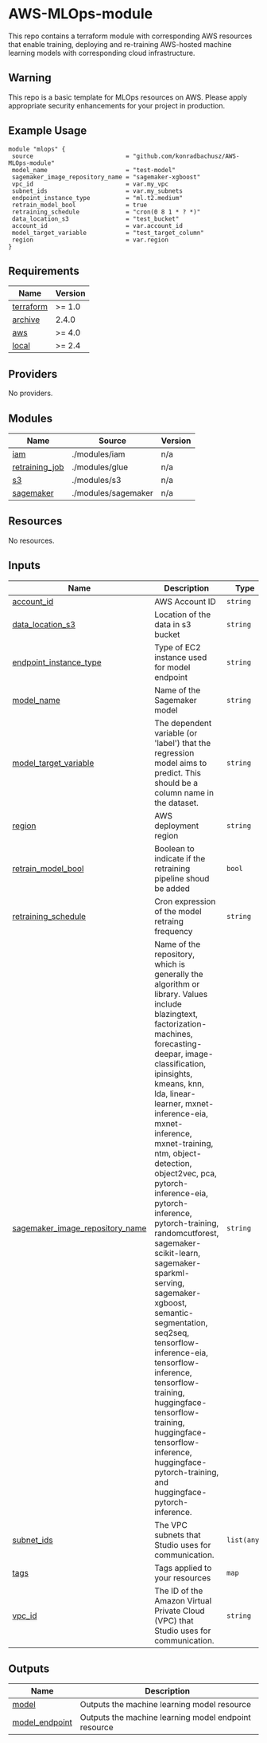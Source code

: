 # AWS-MLOps-module
This repo contains a terraform module with corresponding AWS resources that enable training, deploying and re-training AWS-hosted machine learning models with corresponding cloud infrastructure.

## Warning
This repo is a basic template for MLOps resources on AWS. Please apply appropriate security enhancements for your project in production.


## Example Usage

 ```
 module "mlops" {
  source                          = "github.com/konradbachusz/AWS-MLOps-module"
  model_name                      = "test-model"
  sagemaker_image_repository_name = "sagemaker-xgboost"
  vpc_id                          = var.my_vpc
  subnet_ids                      = var.my_subnets
  endpoint_instance_type          = "ml.t2.medium"
  retrain_model_bool              = true
  retraining_schedule             = "cron(0 8 1 * ? *)"
  data_location_s3                = "test_bucket"
  account_id                      = var.account_id
  model_target_variable           = "test_target_column"
  region                          = var.region
} 
```

<!-- BEGIN_TF_DOCS -->
## Requirements

| Name | Version |
|------|---------|
| <a name="requirement_terraform"></a> [terraform](#requirement\_terraform) | >= 1.0 |
| <a name="requirement_archive"></a> [archive](#requirement\_archive) | 2.4.0 |
| <a name="requirement_aws"></a> [aws](#requirement\_aws) | >= 4.0 |
| <a name="requirement_local"></a> [local](#requirement\_local) | >= 2.4 |

## Providers

No providers.

## Modules

| Name | Source | Version |
|------|--------|---------|
| <a name="module_iam"></a> [iam](#module\_iam) | ./modules/iam | n/a |
| <a name="module_retraining_job"></a> [retraining\_job](#module\_retraining\_job) | ./modules/glue | n/a |
| <a name="module_s3"></a> [s3](#module\_s3) | ./modules/s3 | n/a |
| <a name="module_sagemaker"></a> [sagemaker](#module\_sagemaker) | ./modules/sagemaker | n/a |

## Resources

No resources.

## Inputs

| Name | Description | Type | Default | Required |
|------|-------------|------|---------|:--------:|
| <a name="input_account_id"></a> [account\_id](#input\_account\_id) | AWS Account ID | `string` | n/a | yes |
| <a name="input_data_location_s3"></a> [data\_location\_s3](#input\_data\_location\_s3) | Location of the data in s3 bucket | `string` | n/a | yes |
| <a name="input_endpoint_instance_type"></a> [endpoint\_instance\_type](#input\_endpoint\_instance\_type) | Type of EC2 instance used for model endpoint | `string` | `""` | no |
| <a name="input_model_name"></a> [model\_name](#input\_model\_name) | Name of the Sagemaker model | `string` | `""` | no |
| <a name="input_model_target_variable"></a> [model\_target\_variable](#input\_model\_target\_variable) | The dependent variable (or 'label') that the regression model aims to predict. This should be a column name in the dataset. | `string` | n/a | yes |
| <a name="input_region"></a> [region](#input\_region) | AWS deployment region | `string` | n/a | yes |
| <a name="input_retrain_model_bool"></a> [retrain\_model\_bool](#input\_retrain\_model\_bool) | Boolean to indicate if the retraining pipeline shoud be added | `bool` | `false` | no |
| <a name="input_retraining_schedule"></a> [retraining\_schedule](#input\_retraining\_schedule) | Cron expression of the model retraing frequency | `string` | n/a | yes |
| <a name="input_sagemaker_image_repository_name"></a> [sagemaker\_image\_repository\_name](#input\_sagemaker\_image\_repository\_name) | Name of the repository, which is generally the algorithm or library. Values include blazingtext, factorization-machines, forecasting-deepar, image-classification, ipinsights, kmeans, knn, lda, linear-learner, mxnet-inference-eia, mxnet-inference, mxnet-training, ntm, object-detection, object2vec, pca, pytorch-inference-eia, pytorch-inference, pytorch-training, randomcutforest, sagemaker-scikit-learn, sagemaker-sparkml-serving, sagemaker-xgboost, semantic-segmentation, seq2seq, tensorflow-inference-eia, tensorflow-inference, tensorflow-training, huggingface-tensorflow-training, huggingface-tensorflow-inference, huggingface-pytorch-training, and huggingface-pytorch-inference. | `string` | `""` | no |
| <a name="input_subnet_ids"></a> [subnet\_ids](#input\_subnet\_ids) | The VPC subnets that Studio uses for communication. | `list(any)` | n/a | yes |
| <a name="input_tags"></a> [tags](#input\_tags) | Tags applied to your resources | `map` | `{}` | no |
| <a name="input_vpc_id"></a> [vpc\_id](#input\_vpc\_id) | The ID of the Amazon Virtual Private Cloud (VPC) that Studio uses for communication. | `string` | n/a | yes |

## Outputs

| Name | Description |
|------|-------------|
| <a name="output_model"></a> [model](#output\_model) | Outputs the machine learning model resource |
| <a name="output_model_endpoint"></a> [model\_endpoint](#output\_model\_endpoint) | Outputs the machine learning model endpoint resource |
<!-- END_TF_DOCS -->